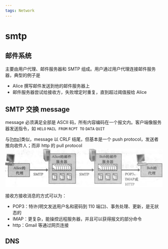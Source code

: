 ```yaml
---
tags: Network
---
```

# smtp

## 邮件系统

主要由用户代理、邮件服务器和 SMTP 组成。用户通过用户代理连接邮件服务器，典型的例子是

- Alice 撰写邮件发送到他的邮件服务器上
- 邮件服务器尝试给接收方，失败增定时重复，直到超过阈值报给 Alice

## SMTP 交换 message

message 必须满足全部是 ASCII 码，所有内容编码在一个报文内。客户端像服务器发送指令，如 `HELO` `MAIL FROM` `RCPT TO` `DATA` `QUIT`

与[[http]]类似，message 以 CRLF 结尾，但基本是一个 push protocol，发送者推向收件人；而非 http 的 pull protocol
![push protocol](../../attachments/smtp.png)

接收方接收消息的方式可以为：

- POP3：特许(明文发送用户名和密码到 110 端口)、事务处理、更新，是无状态的
- IMAP：更复杂，能操控远程服务器，并且可以获得报文的部分命令
- http：Gmail 等通过网页连接

## DNS

[//begin]: # "Autogenerated link references for markdown compatibility"
[http]: http.md "http"
[//end]: # "Autogenerated link references"
